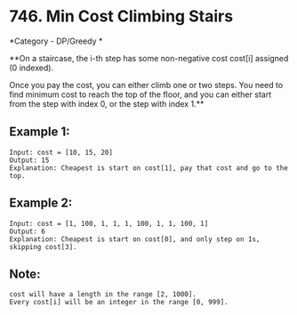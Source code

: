 # 746. Min Cost Climbing Stairs

*Category - DP/Greedy *

**On a staircase, the i-th step has some non-negative cost cost[i] assigned (0 indexed).

Once you pay the cost, you can either climb one or two steps. You need to find minimum cost to reach the top of the floor, and you can either start from the step with index 0, or the step with index 1.**


## Example 1:
    Input: cost = [10, 15, 20]
    Output: 15
    Explanation: Cheapest is start on cost[1], pay that cost and go to the top.

## Example 2:
    Input: cost = [1, 100, 1, 1, 1, 100, 1, 1, 100, 1]
    Output: 6
    Explanation: Cheapest is start on cost[0], and only step on 1s, skipping cost[3].

## Note:
    cost will have a length in the range [2, 1000].
    Every cost[i] will be an integer in the range [0, 999].